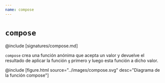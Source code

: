 ```yaml
---
name: compose
---
```


# `compose`

@include [signatures/compose.md]

`compose` crea una función anónima que acepta un valor y devuelve el resultado de aplicar la función `g` primero y luego esta función a dicho valor.

@include [figure.html source="../images/compose.svg" desc="Diagrama de la función compose"]
